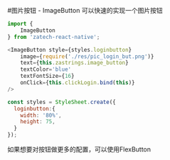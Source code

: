 #图片按钮 - ImageButton
可以快速的实现一个图片按钮
```javascript
import {
    ImageButton
} from 'zatech-react-native';

<ImageButton style={styles.loginbutton}
    image={require('./res/pic_login_but.png')}
    text={this.zastrings.image_button}
    textColor='blue'
    textFontSize={16}
    onClick={this.clickLogin.bind(this)}
/>

const styles = StyleSheet.create({
  loginbutton:{
    width: '80%',
    height: 75,
  }
});
```
如果想要对按钮做更多的配置，可以使用FlexButton
